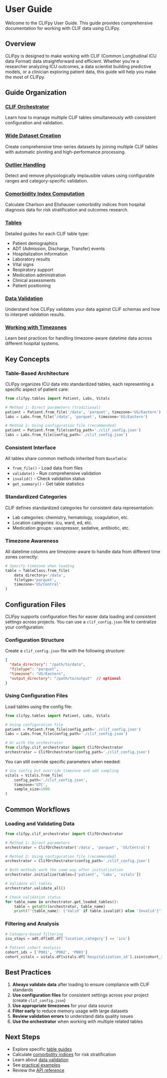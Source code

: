 # User Guide

Welcome to the CLIFpy User Guide. This guide provides comprehensive documentation for working with CLIF data using CLIFpy.

## Overview

CLIFpy is designed to make working with CLIF (Common Longitudinal ICU data Format) data straightforward and efficient. Whether you're a researcher analyzing ICU outcomes, a data scientist building predictive models, or a clinician exploring patient data, this guide will help you make the most of CLIFpy.

## Guide Organization

### [CLIF Orchestrator](orchestrator.md)
Learn how to manage multiple CLIF tables simultaneously with consistent configuration and validation.

### [Wide Dataset Creation](wide-dataset.md)
Create comprehensive time-series datasets by joining multiple CLIF tables with automatic pivoting and high-performance processing.

### [Outlier Handling](outlier-handling.md)
Detect and remove physiologically implausible values using configurable ranges and category-specific validation.

### [Comorbidity Index Computation](comorbidity-index.md)
Calculate Charlson and Elixhauser comorbidity indices from hospital diagnosis data for risk stratification and outcomes research.

### [Tables](tables/index.md)
Detailed guides for each CLIF table type: 

- Patient demographics
- ADT (Admission, Discharge, Transfer) events
- Hospitalization information
- Laboratory results
- Vital signs
- Respiratory support
- Medication administration
- Clinical assessments
- Patient positioning

### [Data Validation](validation.md)
Understand how CLIFpy validates your data against CLIF schemas and how to interpret validation results.

### [Working with Timezones](timezones.md)
Learn best practices for handling timezone-aware datetime data across different hospital systems.

## Key Concepts

### Table-Based Architecture

CLIFpy organizes ICU data into standardized tables, each representing a specific aspect of patient care:

```python
from clifpy.tables import Patient, Labs, Vitals

# Method 1: Direct parameters (traditional)
patient = Patient.from_file('/data', 'parquet', timezone='US/Eastern')
labs = Labs.from_file('/data', 'parquet', timezone='US/Eastern')

# Method 2: Using configuration file (recommended)
patient = Patient.from_file(config_path='./clif_config.json')
labs = Labs.from_file(config_path='./clif_config.json')
```

### Consistent Interface

All tables share common methods inherited from `BaseTable`: 

- `from_file()` - Load data from files
- `validate()` - Run comprehensive validation
- `isvalid()` - Check validation status
- `get_summary()` - Get table statistics

### Standardized Categories

CLIF defines standardized categories for consistent data representation:
- Lab categories: chemistry, hematology, coagulation, etc.
- Location categories: icu, ward, ed, etc.
- Medication groups: vasopressor, sedative, antibiotic, etc.

### Timezone Awareness

All datetime columns are timezone-aware to handle data from different time zones correctly:

```python
# Specify timezone when loading
table = TableClass.from_file(
    data_directory='/data',
    filetype='parquet',
    timezone='US/Central'
)
```

## Configuration Files

CLIFpy supports configuration files for easier data loading and consistent settings across projects. You can use a `clif_config.json` file to centralize your configuration:

### Configuration Structure

Create a `clif_config.json` file with the following structure:

```json
{
  "data_directory": "/path/to/data",
  "filetype": "parquet",
  "timezone": "US/Eastern", 
  "output_directory": "/path/to/output"  // optional
}
```

### Using Configuration Files

Load tables using the config file:

```python
from clifpy.tables import Patient, Labs, Vitals

# Using configuration file
patient = Patient.from_file(config_path='./clif_config.json')
labs = Labs.from_file(config_path='./clif_config.json')

# Or with the orchestrator
from clifpy.clif_orchestrator import ClifOrchestrator
orchestrator = ClifOrchestrator(config_path='./clif_config.json')
```

You can still override specific parameters when needed:

```python
# Use config but override timezone and add sampling
vitals = Vitals.from_file(
    config_path='./clif_config.json',
    timezone='UTC',
    sample_size=1000
)
```

## Common Workflows

### Loading and Validating Data

```python
from clifpy.clif_orchestrator import ClifOrchestrator

# Method 1: Direct parameters
orchestrator = ClifOrchestrator('/data', 'parquet', 'US/Central')

# Method 2: Using configuration file (recommended)
orchestrator = ClifOrchestrator(config_path='./clif_config.json')

# Both methods work the same way after initialization
orchestrator.initialize(tables=['patient', 'labs', 'vitals'])

# Validate all tables
orchestrator.validate_all()

# Check validation status
for table_name in orchestrator.get_loaded_tables():
    table = getattr(orchestrator, table_name)
    print(f"{table_name}: {'Valid' if table.isvalid() else 'Invalid'}")
```

### Filtering and Analysis

```python
# Category-based filtering
icu_stays = adt.df[adt.df['location_category'] == 'icu']

# Patient cohort analysis 
cohort_ids = ['P001', 'P002', 'P003']
cohort_vitals = vitals.df[vitals.df['hospitalization_id'].isin(cohort_ids)]
```

## Best Practices

1. **Always validate data** after loading to ensure compliance with CLIF standards
2. **Use configuration files** for consistent settings across your project (create `clif_config.json`)
3. **Use appropriate timezones** for your data source
4. **Filter early** to reduce memory usage with large datasets
5. **Review validation errors** to understand data quality issues
6. **Use the orchestrator** when working with multiple related tables

## Next Steps

- Explore specific [table guides](tables/index.md)
- Calculate [comorbidity indices](comorbidity-index.md) for risk stratification
- Learn about [data validation](validation.md)
- See [practical examples](../examples/index.md)
- Review the [API reference](../api/index.md)